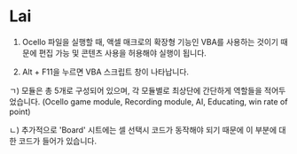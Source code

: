 # Lai

1. Ocello 파일을 실행할 때, 액셀 매크로의 확장형 기능인 VBA를 사용하는 것이기 때문에 편집 가능 및 콘텐츠 사용을 허용해야 실행이 됩니다.

2. Alt + F11을 누르면 VBA 스크립트 창이 나타납니다.

  ㄱ) 모듈은 총 5개로 구성되어 있으며, 각 모듈별로 최상단에 간단하게 역할들을 적어두었습니다.
    (Ocello game module, Recording module, AI, Educating, win rate of point)
   
  ㄴ) 추가적으로 'Board' 시트에는 셀 선택시 코드가 동작해야 되기 때문에 이 부분에 대한 코드가 들어가 있습니다.
